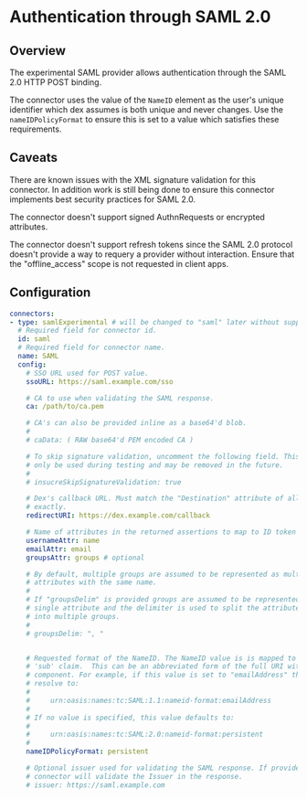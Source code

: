 # Authentication through SAML 2.0

## Overview

The experimental SAML provider allows authentication through the SAML 2.0 HTTP POST binding.

The connector uses the value of the `NameID` element as the user's unique identifier which dex assumes is both unique and never changes. Use the `nameIDPolicyFormat` to ensure this is set to a value which satisfies these requirements.

## Caveats

There are known issues with the XML signature validation for this connector. In addition work is still being done to ensure this connector implements best security practices for SAML 2.0.

The connector doesn't support signed AuthnRequests or encrypted attributes.

The connector doesn't support refresh tokens since the SAML 2.0 protocol doesn't provide a way to requery a provider without interaction. Ensure that the "offline_access" scope is not requested in client apps.

## Configuration

```yaml
connectors:
- type: samlExperimental # will be changed to "saml" later without support for the "samlExperimental" value
  # Required field for connector id.
  id: saml
  # Required field for connector name.
  name: SAML
  config:
    # SSO URL used for POST value.
    ssoURL: https://saml.example.com/sso

    # CA to use when validating the SAML response.
    ca: /path/to/ca.pem

    # CA's can also be provided inline as a base64'd blob. 
    #
    # caData: ( RAW base64'd PEM encoded CA )

    # To skip signature validation, uncomment the following field. This should
    # only be used during testing and may be removed in the future.
    # 
    # insucreSkipSignatureValidation: true

    # Dex's callback URL. Must match the "Destination" attribute of all responses
    # exactly.  
    redirectURI: https://dex.example.com/callback

    # Name of attributes in the returned assertions to map to ID token claims.
    usernameAttr: name
    emailAttr: email
    groupsAttr: groups # optional

    # By default, multiple groups are assumed to be represented as multiple
    # attributes with the same name.
    #
    # If "groupsDelim" is provided groups are assumed to be represented as a
    # single attribute and the delimiter is used to split the attribute's value
    # into multiple groups.
    #
    # groupsDelim: ", "


    # Requested format of the NameID. The NameID value is is mapped to the ID Token
    # 'sub' claim.  This can be an abbreviated form of the full URI with just the last
    # component. For example, if this value is set to "emailAddress" the format will
    # resolve to:
    #
    #     urn:oasis:names:tc:SAML:1.1:nameid-format:emailAddress
    #
    # If no value is specified, this value defaults to:
    #
    #     urn:oasis:names:tc:SAML:2.0:nameid-format:persistent
    #
    nameIDPolicyFormat: persistent

    # Optional issuer used for validating the SAML response. If provided the
    # connector will validate the Issuer in the response.
    # issuer: https://saml.example.com
```
